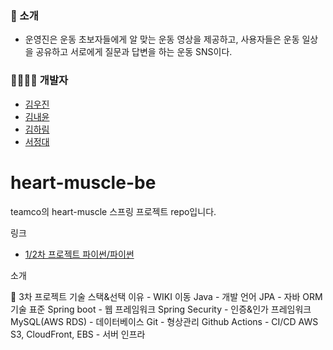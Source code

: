### :muscle: 소개
- 운영진은 운동 초보자들에게 알 맞는 운동 영상을 제공하고, 사용자들은 운동 일상을 공유하고 서로에게 질문과 답변을 하는 운동 SNS이다. 

### :family_man_man_girl_boy: 개발자
- [김우진](https://github.com/dnwlsrla40/)
- [김내윤](http://github.com/yooonnn)
- [김하림](https://github.com/harimrim)
- [서정대](https://github.com/jungdaesuh)

# heart-muscle-be

teamco의 heart-muscle 스프링 프로젝트 repo입니다.

링크 
- [1/2차 프로젝트 파이썬/파이썬](url)

소개

📌 3차 프로젝트 기술 스택&선택 이유 - WIKI 이동
Java - 개발 언어
JPA - 자바 ORM 기술 표준
Spring boot - 웹 프레임워크
Spring Security - 인증&인가 프레임워크
MySQL(AWS RDS) - 데이터베이스
Git - 형상관리
Github Actions - CI/CD
AWS S3, CloudFront, EBS - 서버 인프라

